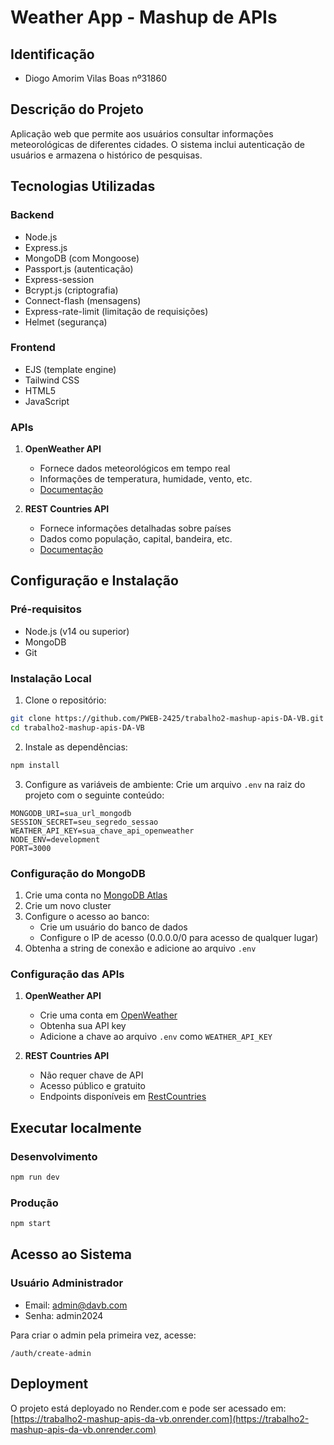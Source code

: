 # Weather App - Mashup de APIs

## Identificação
- Diogo Amorim Vilas Boas nº31860

## Descrição do Projeto
Aplicação web que permite aos usuários consultar informações meteorológicas de diferentes cidades.
O sistema inclui autenticação de usuários e armazena o histórico de pesquisas.

## Tecnologias Utilizadas

### Backend
- Node.js
- Express.js
- MongoDB (com Mongoose)
- Passport.js (autenticação)
- Express-session
- Bcrypt.js (criptografia)
- Connect-flash (mensagens)
- Express-rate-limit (limitação de requisições)
- Helmet (segurança)

### Frontend
- EJS (template engine)
- Tailwind CSS
- HTML5
- JavaScript

### APIs
1. **OpenWeather API**
   - Fornece dados meteorológicos em tempo real
   - Informações de temperatura, humidade, vento, etc.
   - [Documentação](https://openweathermap.org/api)

2. **REST Countries API**
   - Fornece informações detalhadas sobre países
   - Dados como população, capital, bandeira, etc.
   - [Documentação](https://restcountries.com/)

## Configuração e Instalação

### Pré-requisitos
- Node.js (v14 ou superior)
- MongoDB
- Git

### Instalação Local

1. Clone o repositório:
```bash
git clone https://github.com/PWEB-2425/trabalho2-mashup-apis-DA-VB.git
cd trabalho2-mashup-apis-DA-VB
```

2. Instale as dependências:
```bash
npm install
```

3. Configure as variáveis de ambiente:
Crie um arquivo `.env` na raiz do projeto com o seguinte conteúdo:
```env
MONGODB_URI=sua_url_mongodb
SESSION_SECRET=seu_segredo_sessao
WEATHER_API_KEY=sua_chave_api_openweather
NODE_ENV=development
PORT=3000
```

### Configuração do MongoDB

1. Crie uma conta no [MongoDB Atlas](https://www.mongodb.com/cloud/atlas)
2. Crie um novo cluster
3. Configure o acesso ao banco:
   - Crie um usuário do banco de dados
   - Configure o IP de acesso (0.0.0.0/0 para acesso de qualquer lugar)
4. Obtenha a string de conexão e adicione ao arquivo `.env`

### Configuração das APIs

1. **OpenWeather API**
   - Crie uma conta em [OpenWeather](https://openweathermap.org/api)
   - Obtenha sua API key
   - Adicione a chave ao arquivo `.env` como `WEATHER_API_KEY`

2. **REST Countries API**
   - Não requer chave de API
   - Acesso público e gratuito
   - Endpoints disponíveis em [RestCountries](https://restcountries.com/)

## Executar localmente

### Desenvolvimento
```bash
npm run dev
```

### Produção
```bash
npm start
```

## Acesso ao Sistema

### Usuário Administrador
- Email: admin@davb.com
- Senha: admin2024

Para criar o admin pela primeira vez, acesse:
```
/auth/create-admin
```

## Deployment

O projeto está deployado no Render.com e pode ser acessado em:
[https://trabalho2-mashup-apis-da-vb.onrender.com](https://trabalho2-mashup-apis-da-vb.onrender.com)